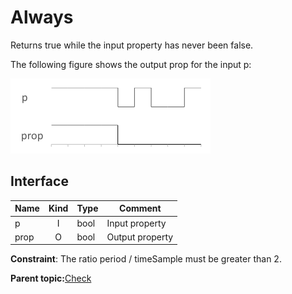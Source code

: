 # Always

Returns true while the input property has never been false.

The following figure shows the output prop for the input p:

![Always](../images/check__always_00.png)

## Interface

|Name|Kind|Type|Comment|
|----|:--:|----|-------|
|p|I|bool|Input property|
|prop|O|bool|Output property|

**Constraint**: The ratio period / timeSample must be greater than 2.

**Parent topic:**[Check](../../libraries/check/check.md)

